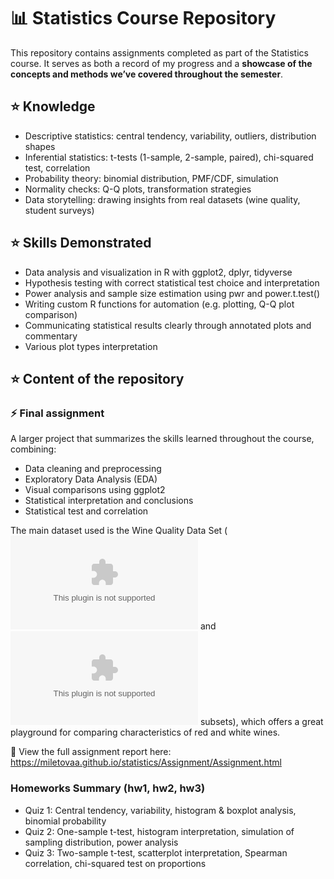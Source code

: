 # 📊 Statistics Course Repository

This repository contains assignments completed as part of the Statistics course. It serves as both a record of my progress and a **showcase of the concepts and methods we’ve covered throughout the semester**.

## ⭐ Knowledge 
- Descriptive statistics: central tendency, variability, outliers, distribution shapes
- Inferential statistics: t-tests (1-sample, 2-sample, paired), chi-squared test, correlation
- Probability theory: binomial distribution, PMF/CDF, simulation
- Normality checks: Q-Q plots, transformation strategies
- Data storytelling: drawing insights from real datasets (wine quality, student surveys)

## ⭐ Skills Demonstrated
- Data analysis and visualization in R with ggplot2, dplyr, tidyverse
- Hypothesis testing with correct statistical test choice and interpretation
- Power analysis and sample size estimation using pwr and power.t.test()
- Writing custom R functions for automation (e.g. plotting, Q-Q plot comparison)
- Communicating statistical results clearly through annotated plots and commentary
- Various plot types interpretation

## ⭐ Content of the repository

### ⚡ Final assignment

A larger project that summarizes the skills learned throughout the course, combining:
- Data cleaning and preprocessing
- Exploratory Data Analysis (EDA)
- Visual comparisons using ggplot2
- Statistical interpretation and conclusions
- Statistical test and correlation

The main dataset used is the Wine Quality Data Set (![red wine](https://github.com/miletovaa/statistics/blob/main/Assignment/winequality-red.csv) and ![white wine](https://github.com/miletovaa/statistics/blob/main/Assignment/winequality-white.csv) subsets), which offers a great playground for comparing characteristics of red and white wines.

🔗 View the full assignment report here: <https://miletovaa.github.io/statistics/Assignment/Assignment.html>

### Homeworks Summary (hw1, hw2, hw3)
- Quiz 1: Central tendency, variability, histogram & boxplot analysis, binomial probability
- Quiz 2: One-sample t-test, histogram interpretation, simulation of sampling distribution, power analysis
- Quiz 3: Two-sample t-test, scatterplot interpretation, Spearman correlation, chi-squared test on proportions

